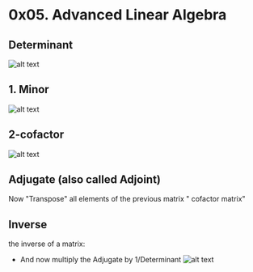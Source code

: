 # 0x05. Advanced Linear Algebra


 ## Determinant
  ![alt text](https://media.geeksforgeeks.org/wp-content/uploads/20200709193253/Screenshot28.png)

## 1. Minor
![alt text](https://www.geogebra.org/resource/qfmpsqxk/rIlhjtT4lAt6hPIV/material-qfmpsqxk.png)
## 2-cofactor

![alt text](https://www.mathsisfun.com/algebra/images/matrix-cofactors.svg)

## Adjugate (also called Adjoint)
Now "Transpose" all elements of the previous matrix " cofactor matrix"
## Inverse
 the inverse of a matrix:
 * And now multiply the Adjugate by 1/Determinant
 ![alt text](https://www.mathsisfun.com/algebra/images/matrix-adjugate-inverse.svg)
 
